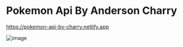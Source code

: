 # Pokemon Api By Anderson Charry
https://pokemon-api-by-charry.netlify.app

![image](https://user-images.githubusercontent.com/85309832/162584670-da7ffae9-cfd0-463e-b668-c64c439f8928.png)

